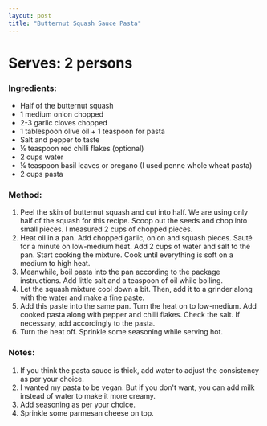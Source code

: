 ```yaml
---
layout: post
title: "Butternut Squash Sauce Pasta"
---
```




# Serves: 2 persons

### Ingredients:
* Half of the butternut squash
* 1 medium onion chopped
* 2-3 garlic cloves chopped
* 1 tablespoon olive oil + 1 teaspoon for pasta
* Salt and pepper to taste
* ¼ teaspoon red chilli flakes (optional)
* 2 cups water
* ¼ teaspoon basil leaves or oregano (I used penne whole wheat pasta) 
* 2 cups pasta 

### Method:
1. Peel the skin of butternut squash and cut into half. We are using only half of the squash for this recipe. Scoop out the seeds and chop into small pieces. I measured 2 cups of chopped pieces.
2. Heat oil in a pan. Add chopped garlic, onion and squash pieces. Sauté for a minute on low-medium heat. Add 2 cups of water and salt to the pan. Start cooking the mixture. Cook until everything is soft on a medium to high heat.
3. Meanwhile, boil pasta into the pan according to the package instructions. Add little salt and a teaspoon of oil while boiling.
4. Let the squash mixture cool down a bit. Then, add it to a grinder along with the water and make a fine paste.
5. Add this paste into the same pan. Turn the heat on to low-medium. Add cooked pasta along with pepper and chilli flakes. Check the salt. If necessary, add accordingly to the pasta.
6. Turn the heat off. Sprinkle some seasoning while serving hot.

### Notes:
1. If you think the pasta sauce is thick, add water to adjust the consistency as per your choice.
2. I wanted my pasta to be vegan. But if you don't want, you can add milk instead of water to make it more creamy.
3. Add seasoning as per your choice.
4. Sprinkle some parmesan cheese on top.